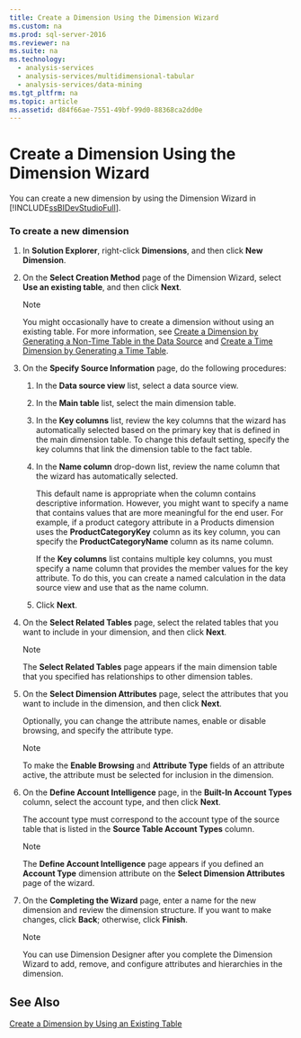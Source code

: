 ```yaml
---
title: Create a Dimension Using the Dimension Wizard
ms.custom: na
ms.prod: sql-server-2016
ms.reviewer: na
ms.suite: na
ms.technology: 
  - analysis-services
  - analysis-services/multidimensional-tabular
  - analysis-services/data-mining
ms.tgt_pltfrm: na
ms.topic: article
ms.assetid: d84f66ae-7551-49bf-99d0-88368ca2dd0e
---
```

# Create a Dimension Using the Dimension Wizard
  You can create a new dimension by using the Dimension Wizard in [!INCLUDE[ssBIDevStudioFull](../../Token\Other/ssBIDevStudioFull_md.md)].  
  
### To create a new dimension  
  
1.  In **Solution Explorer**, right\-click **Dimensions**, and then click **New Dimension**.  
  
2.  On the **Select Creation Method** page of the Dimension Wizard, select **Use an existing table**, and then click **Next**.  
  
    > [!NOTE]  
    >  You might occasionally have to create a dimension without using an existing table. For more information, see [Create a Dimension by Generating a Non-Time Table in the Data Source](../../Topics\TopicNameContainA/Create-a-Dimension-by-Generating-a-Non-Time-Table-in-the-Data-Source.md) and [Create a Time Dimension by Generating a Time Table](../../Topics\TopicNameContainA/Create-a-Time-Dimension-by-Generating-a-Time-Table.md).  
  
3.  On the **Specify Source Information** page, do the following procedures:  
  
    1.  In the **Data source view** list, select a data source view.  
  
    2.  In the **Main table** list, select the main dimension table.  
  
    3.  In the **Key columns** list, review the key columns that the wizard has automatically selected based on the primary key that is defined in the main dimension table. To change this default setting, specify the key columns that link the dimension table to the fact table.  
  
    4.  In the **Name column** drop\-down list, review the name column that the wizard has automatically selected.  
  
         This default name is appropriate when the column contains descriptive information. However, you might want to specify a name that contains values that are more meaningful for the end user. For example, if a product category attribute in a Products dimension uses the **ProductCategoryKey** column as its key column, you can specify the **ProductCategoryName** column as its name column.  
  
         If the **Key columns** list contains multiple key columns, you must specify a name column that provides the member values for the key attribute. To do this, you can create a named calculation in the data source view and use that as the name column.  
  
    5.  Click **Next**.  
  
4.  On the **Select Related Tables** page, select the related tables that you want to include in your dimension, and then click **Next**.  
  
    > [!NOTE]  
    >  The **Select Related Tables** page appears if the main dimension table that you specified has relationships to other dimension tables.  
  
5.  On the **Select Dimension Attributes** page, select the attributes that you want to include in the dimension, and then click **Next**.  
  
     Optionally, you can change the attribute names, enable or disable browsing, and specify the attribute type.  
  
    > [!NOTE]  
    >  To make the **Enable Browsing** and **Attribute Type** fields of an attribute active, the attribute must be selected for inclusion in the dimension.  
  
6.  On the **Define Account Intelligence** page, in the **Built\-In Account Types** column, select the account type, and then click **Next**.  
  
     The account type must correspond to the account type of the source table that is listed in the **Source Table Account Types** column.  
  
    > [!NOTE]  
    >  The **Define Account Intelligence** page appears if you defined an **Account Type** dimension attribute on the **Select Dimension Attributes** page of the wizard.  
  
7.  On the **Completing the Wizard** page, enter a name for the new dimension and review the dimension structure. If you want to make changes, click **Back**; otherwise, click **Finish**.  
  
    > [!NOTE]  
    >  You can use Dimension Designer after you complete the Dimension Wizard to add, remove, and configure attributes and hierarchies in the dimension.  
  
## See Also  
 [Create a Dimension by Using an Existing Table](../../Topics\TopicNameContainA/Create-a-Dimension-by-Using-an-Existing-Table.md)  
  
  